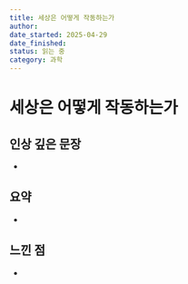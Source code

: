 ```yaml
---
title: 세상은 어떻게 작동하는가
author: 
date_started: 2025-04-29
date_finished: 
status: 읽는 중
category: 과학
---
```


# 세상은 어떻게 작동하는가

## 인상 깊은 문장

- 

## 요약

- 

## 느낀 점

- 